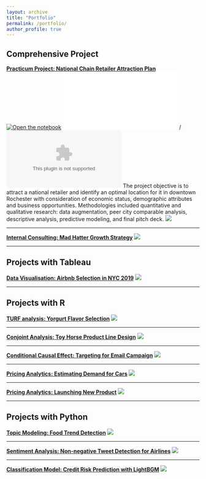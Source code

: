 ```yaml
---
layout: archive
title: "Portfolio"
permalink: /portfolio/
author_profile: true
---
```


## Comprehensive Project
[**Practicum Project: National Chain Retailer Attraction Plan**](/files/COR_Final%20Pitch%20Deck.pdf)
[![Open the notebook](https://img.shields.io/badge/Jupyter-OPen_the_Notebook-9cf?logo=Jupyter)](/files/COR_City%20of%20Rochester%20Codebook.html)
![Executive Summary](/files/COR_Executive%20Summary.pdf) / ![Data](/files/Data.zip)
The project objective is to attract a national retailer and identify an optimal location for it in downtown Rochester with consideration of economic status, demographic attributes and business opportunities. Methodologies included quantitative and qualitative research: data augmentation, peer city comparable analysis, descriptive analysis, predictive modeling, and final pitch deck.
![](/images/SlideOverview.png)

---

[**Internal Consulting: Mad Hatter Growth Strategy**](/files/Mad%20Hatter%20Growth%20Strategy.pdf)
![](/images/Mad%20Hatter%20Growth%20Strategy.jpg)

---

## Projects with Tableau

[**Data Visualisation: Airbnb Selection in NYC 2019**](/files/Airbnb%20Selection%20in%20NYC_Susie%20Tao.pdf)
![](/images/Airbnb%20Selection%20in%20NYC.png)

---

## Projects with R

[**TURF analysis: Yorgurt Flavor Selection**](/files/Yogurt%20Flavor%20Selection.html)
![](/images/Yogurt%20Flavor%20Selection.png)

---
[**Conjoint Analysis: Toy Horse Product Line Design**](/files/Toy%20Horse%20Product%20Line%20Design.html)
![](/images/Toy%20Horse%20Product%20Line%20Design.png)

---
[**Conditional Causal Effect: Targeting for Email Campaign**](/files/Targeting%20For%20Email%20Campaign.pdf)
![](/images/Targeting%20For%20Email%20Campaign.png)

---

[**Pricing Analytics: Estimating Demand for Cars**](/files/Estimating%20Demand%20for%20Cars.pdf)
![](/images/Estimating%20Demand%20for%20Cars.png)

---

[**Pricing Analytics: Launching New Product**](/files/Launching%20New%20Product.pdf)
![](/images/Launching%20New%20Product.png)

---

## Projects with Python

[**Topic Modeling: Food Trend Detection**](/files/Food%20Trend%20Detection.html)
![](/images/Food%20Trend%20Detection.png)

---

[**Sentiment Analysis: Non-negative Tweet Detection for Airlines**](/files/Non-negative%20Tweet%20Detection%20For%20Airlines.html)
![](/images/Non-negative%20Tweet%20Detection%20For%20Airlines.png)

---

[**Classification Model: Credit Risk Prediction with LightBGM**](/files/Credit%20Risk%20Prediction%20with%20LightBGM.pdf)
![](/images/Credit%20Risk%20Prediction%20with%20LightBGM_1.png)


